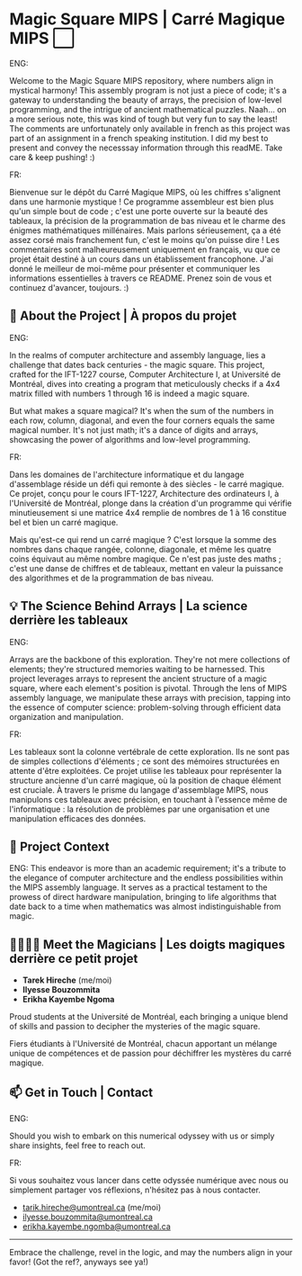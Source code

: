 
# Magic Square MIPS  | Carré Magique MIPS ⬜️

ENG:

Welcome to the Magic Square MIPS repository, where numbers align in mystical harmony! This assembly program is not just a piece of code; it's a gateway to understanding the beauty of arrays, the precision of low-level programming, and the intrigue of ancient mathematical puzzles. Naah... on a more serious note, this was kind of tough but very fun to say the least! The comments are unfortunately only available in french as this project was part of an assignment in a french speaking institution. I did my best to present and convey the necesssay information through this readME. Take care & keep pushing! :)

FR:

Bienvenue sur le dépôt du Carré Magique MIPS, où les chiffres s'alignent dans une harmonie mystique ! Ce programme assembleur est bien plus qu'un simple bout de code ; c'est une porte ouverte sur la beauté des tableaux, la précision de la programmation de bas niveau et le charme des énigmes mathématiques millénaires. Mais parlons sérieusement, ça a été assez corsé mais franchement fun, c'est le moins qu'on puisse dire ! Les commentaires sont malheureusement uniquement en français, vu que ce projet était destiné à un cours dans un établissement francophone. J'ai donné le meilleur de moi-même pour présenter et communiquer les informations essentielles à travers ce README. Prenez soin de vous et continuez d'avancer, toujours. :)

## 🌟 About the Project | À propos du projet

ENG:

In the realms of computer architecture and assembly language, lies a challenge that dates back centuries - the magic square. This project, crafted for the IFT-1227 course, Computer Architecture I, at Université de Montréal, dives into creating a program that meticulously checks if a 4x4 matrix filled with numbers 1 through 16 is indeed a magic square.

But what makes a square magical? It's when the sum of the numbers in each row, column, diagonal, and even the four corners equals the same magical number. It's not just math; it's a dance of digits and arrays, showcasing the power of algorithms and low-level programming.

FR:

Dans les domaines de l'architecture informatique et du langage d'assemblage réside un défi qui remonte à des siècles - le carré magique. Ce projet, conçu pour le cours IFT-1227, Architecture des ordinateurs I, à l'Université de Montréal, plonge dans la création d'un programme qui vérifie minutieusement si une matrice 4x4 remplie de nombres de 1 à 16 constitue bel et bien un carré magique.

Mais qu'est-ce qui rend un carré magique ? C'est lorsque la somme des nombres dans chaque rangée, colonne, diagonale, et même les quatre coins équivaut au même nombre magique. Ce n'est pas juste des maths ; c'est une danse de chiffres et de tableaux, mettant en valeur la puissance des algorithmes et de la programmation de bas niveau.

## 💡 The Science Behind Arrays | La science derrière les tableaux

ENG:

Arrays are the backbone of this exploration. They're not mere collections of elements; they're structured memories waiting to be harnessed. This project leverages arrays to represent the ancient structure of a magic square, where each element's position is pivotal. Through the lens of MIPS assembly language, we manipulate these arrays with precision, tapping into the essence of computer science: problem-solving through efficient data organization and manipulation.

FR:

Les tableaux sont la colonne vertébrale de cette exploration. Ils ne sont pas de simples collections d'éléments ; ce sont des mémoires structurées en attente d'être exploitées. Ce projet utilise les tableaux pour représenter la structure ancienne d'un carré magique, où la position de chaque élément est cruciale. À travers le prisme du langage d'assemblage MIPS, nous manipulons ces tableaux avec précision, en touchant à l'essence même de l'informatique : la résolution de problèmes par une organisation et une manipulation efficaces des données.

## 🎯 Project Context
ENG:
This endeavor is more than an academic requirement; it's a tribute to the elegance of computer architecture and the endless possibilities within the MIPS assembly language. It serves as a practical testament to the prowess of direct hardware manipulation, bringing to life algorithms that date back to a time when mathematics was almost indistinguishable from magic.

## 👩‍💻👨‍💻 Meet the Magicians | Les doigts magiques derrière ce petit projet

- **Tarek Hireche** (me/moi)
- **Ilyesse Bouzommita** 
- **Erikha Kayembe Ngoma**

Proud students at the Université de Montréal, each bringing a unique blend of skills and passion to decipher the mysteries of the magic square.

Fiers étudiants à l'Université de Montréal, chacun apportant un mélange unique de compétences et de passion pour déchiffrer les mystères du carré magique.

## 📫 Get in Touch | Contact

ENG:

Should you wish to embark on this numerical odyssey with us or simply share insights, feel free to reach out.

FR:

Si vous souhaitez vous lancer dans cette odyssée numérique avec nous ou simplement partager vos réflexions, n'hésitez pas à nous contacter.

- tarik.hireche@umontreal.ca (me/moi)
- ilyesse.bouzommita@umontreal.ca
- erikha.kayembe.ngomba@umontreal.ca
---

Embrace the challenge, revel in the logic, and may the numbers align in your favor! (Got the ref?, anyways see ya!)
